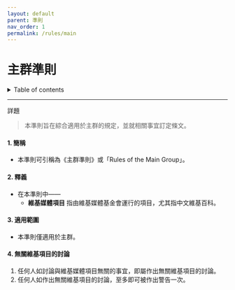 ```yaml
---
layout: default
parent: 準則
nav_order: 1
permalink: /rules/main
---
```


# 主群準則

<details close markdown="block">
  <summary>
    Table of contents
  </summary>
  {: .text-delta }
- TOC
{:toc}
</details>

---

詳題
> 本準則旨在綜合適用於主群的規定，並就相關事宜訂定條文。

#### 1. 簡稱

- 本準則可引稱為《主群準則》或「Rules of the Main Group」。

#### 2. 釋義

- 在本準則中——
  - **維基媒體項目** 指由維基媒體基金會運行的項目，尤其指中文維基百科。

#### 3. 適用範圍

- 本準則僅適用於主群。

#### 4. 無關維基項目的討論

1. 任何人如討論與維基媒體項目無關的事宜，即屬作出無關維基項目的討論。
2. 任何人如作出無關維基項目的討論，至多即可被作出警告一次。
